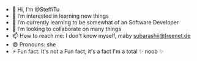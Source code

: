 - 👋 Hi, I’m @SteffiTu
- 👀 I’m interested in learning new things
- 🌱 I’m currently learning to be somewhat of an Software Developer
- 💞️ I’m looking to collaborate on many things
- 📫 How to reach me: I don't know myself, maby subarashii@freenet.de
- 😄 Pronouns: she
- ⚡ Fun fact: It's not a Fun fact, it's a fact I'm a total ✨ noob ✨

<!---
SteffiTu/SteffiTu is a ✨ special ✨ repository because its `README.md` (this file) appears on your GitHub profile.
You can click the Preview link to take a look at your changes.
--->
